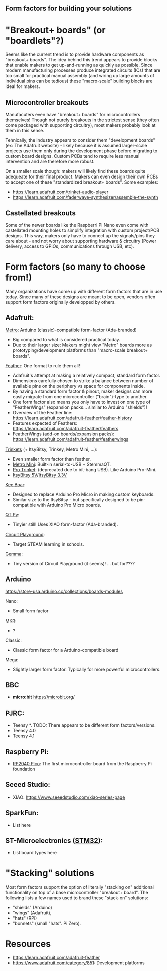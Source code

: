 <!-- Reference-style links to make tables & lists more readable -->
[SparkFun]: <https://www.sparkfun.com/>
[STM32]: <https://www.st.com/en/microcontrollers-microprocessors/stm32-32-bit-arm-cortex-mcus.html>
[RPi-Pico]: <https://www.raspberrypi.com/products/raspberry-pi-pico/>
[Ada-Metro]: <https://www.adafruit.com/category/818>
[Ada-Feather]: <https://www.adafruit.com/category/777>
[Ada-Trinkets]: <https://www.adafruit.com/category/261>
[Ada-QTPy]: <https://www.adafruit.com/category/595>
[Ada-CktPlay]: <https://www.adafruit.com/category/888>
[Ada-Gemma]: <https://www.adafruit.com/category/868>

## Form factors for building your solutions
<!----------------------------------------------------------------------------->

# "Breakout+ boards" (or "boardlets"?)
Seems like the current trend is to provide hardware components as "breakout+
boards".  The idea behind this trend appears to provide blocks that enable
makers to get up-and-running as quickly as possible. Since modern manufacturing
processes produce integrated circuits (ICs) that are too small for practical
manual assembly (and wiring up large amounts of individual pins can be tedious)
these "macro-scale" building blocks are ideal for makers.

## Microcontroller breakouts
Manufacuters even have "breakout+ boards" for microcontrollers themselves!
Though not purely breakouts in the strictest sense (they often come packaged
with supporting circuitry), most makers probably look at them in this sense.

Tehnically, the industry appears to consider them "development boards" (ex:
The Adafruit website) - likely because it is assumed larger-scale projects
use them only during the development phase before migrating to custom board
designs. Custom PCBs tend to require less manual intervention and are therefore
more robust.

On a smaller scale though: makers will likely find these boards quite adequeate
for their final product. Makers can even design their own PCBs to accept one of
these "standardized breakout+ boards". Some examples:
- <https://learn.adafruit.com/trinket-audio-player>
- <https://learn.adafruit.com/faderwave-synthesizer/assemble-the-synth>

## Castellated breakouts
Some of the newer boards like the Raspberri Pi Nano even come with castellated
mounting holes to simplify integration with custom project/PCB designs.
This way, makers only have to connect up the signals/pins they care about -
and not worry about supporting hardware & circuitry (Power delivery, access to
GPIOs, communications through USB, etc).

# Form factors (so many to choose from!)
Many organizations have come up with different form factors that are in use today.
Since many of these designs are meant to be open, vendors often support form factors
originally developped by others.

## Adafruit:
<!----------------------------------------------------------------------------->
[Metro][Ada-Metro]: Arduino (classic)-compatible form-factor (Ada-branded)
- Big compared to what is considered practical today.
- Due to their larger size: Makers might view "Metro" boards more as
  prototyping/development platforms than "macro-scale breakout+ boards".

[Feather][Ada-Feather]: One format to rule them all!
- Adafruit's attempt at making a relatively compact, standard form factor.
- Dimensions carefully chosen to strike a balance between number of available
  pins on the periphery vs space for components inside.
- By having a standard form factor & pinout, maker designs can more easily migrate
  from one microcontroller ("brain")-type to another.
- One form factor also means you only have to invest on one type of "FeatherWings"
  (expansion packs... similar to Arduino "shields")!
- Overview of the Feather line:<br>
  <https://learn.adafruit.com/adafruit-feather/feather-history>
- Features expected of Feathers:<br>
  <https://learn.adafruit.com/adafruit-feather/feathers>
- FeatherWings (add-on boards/expansion packs):<br>
  https://learn.adafruit.com/adafruit-feather/featherwings

[Trinkets][Ada-Trinkets] (+ ItsyBitsy, Trinkey, Metro Mini, ...):
- Even smaller form factor than feather.
- [Metro Mini](https://learn.adafruit.com/adafruit-metro-mini):
  Built-in serial-to-USB + StemmaQT.
- [Pro Trinket](https://learn.adafruit.com/introducing-pro-trinket):
  (deprecated due to bit-bang USB). Like Arduino Pro-Mini.
- [ItsyBitsy 5V](https://www.adafruit.com/product/3677)/[ItsyBitsy 3.3V](https://www.adafruit.com/product/3675)


[Kee Boar](https://learn.adafruit.com/adafruit-kb2040):
- Designed to replace Arduino Pro Micro in making custom keyboards.
- Similar size to the ItsyBitsy - but specifically designed to be pin-compatible
  with Arduino Pro Micro boards.

[QT Py][Ada-QTPy]:
- Tinyier still! Uses XIAO form-factor (Ada-branded).

[Circuit Playground][Ada-CktPlay]:
- Target STEAM learning in schools.

[Gemma][Ada-Gemma]:
- Tiny version of Circuit Playground (it seems)! ... but for????


## Arduino
<!----------------------------------------------------------------------------->
<https://store-usa.arduino.cc/collections/boards-modules>

Nano:
- Small form factor

MKR:
- ?

Classic:
- Classic form factor for a Arduino-compatible board

Mega:
- Slightly larger form factor. Typically for more powerful microcontrollers.

## BBC
<!----------------------------------------------------------------------------->
- **micro:bit** <https://microbit.org/>

## PJRC:
<!----------------------------------------------------------------------------->
- Teensy \*. TODO: There appears to be different form factors/versions.
- Teensy 4.0
- Teensy 4.1

## Raspberry Pi:
<!----------------------------------------------------------------------------->
- [RP2040 Pico][RPi-Pico]: The first microcontroller board from the Raspberry Pi foundation

## Seeed Studio:
<!----------------------------------------------------------------------------->
- XIAO: <https://www.seeedstudio.com/xiao-series-page>

## SparkFun:
<!----------------------------------------------------------------------------->
- List here

## ST-Microelectronics ([STM32]):
<!----------------------------------------------------------------------------->
- List board types here

# "Stacking" solutions
Most form factors support the option of literally "stacking on" additional
functionality on top of a base microcontroller "breakout+ board". The following
lists a few names used to brand these "stack-on" solutions:
- "shields" (Arduino)
- "wings" (Adafruit),
- "hats" (RPi)
- "bonnets" (small "hats". Pi Zero).

# Resources
<!----------------------------------------------------------------------------->
- <https://learn.adafruit.com/adafruit-feather>
- <https://www.adafruit.com/category/851>: Development platforms